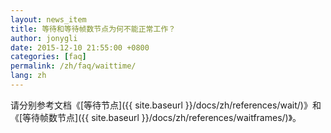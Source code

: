 ```yaml
---
layout: news_item
title: 等待和等待帧数节点为何不能正常工作？
author: jonygli
date: 2015-12-10 21:55:00 +0800
categories: [faq]
permalink: /zh/faq/waittime/
lang: zh
---
```


请分别参考文档《[等待节点]({{ site.baseurl }}/docs/zh/references/wait/)》和《[等待帧数节点]({{ site.baseurl }}/docs/zh/references/waitframes/)》。
